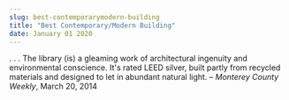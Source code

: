 ```yaml
---
slug: best-contemporarymodern-building
title: "Best Contemporary/Modern Building"
date: January 01 2020
---
```


 
<p>
  . . . The library (is) a gleaming work of architectural ingenuity and
  environmental conscience. It's rated LEED silver, built partly from recycled
  materials and designed to let in abundant natural light. –
  <em>Monterey County Weekly</em>, March 20, 2014
</p>
 

